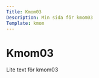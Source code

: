 ```yaml
---
Title: Kmom03
Description: Min sida för kmom03
Template: kmom
---
```


# Kmom03

Lite text för kmom03
